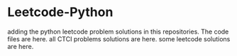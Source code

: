 # Leetcode-Python
adding the python leetcode problem solutions in this repositories. 
The code files are here.
all CTCI problems solutions are here.
some leetcode solutions are here.
































































































































